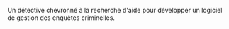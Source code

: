 
Un détective chevronné à la
recherche d'aide pour développer un
logiciel de gestion des enquêtes
criminelles.



